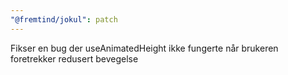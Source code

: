 ```yaml
---
"@fremtind/jokul": patch
---
```


Fikser en bug der useAnimatedHeight ikke fungerte når brukeren foretrekker redusert bevegelse

